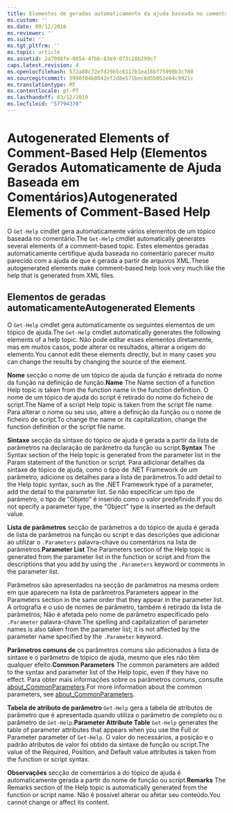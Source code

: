 ```yaml
---
title: Elementos de geradas automaticamente da ajuda baseada no comentário | Documentos da Microsoft
ms.custom: ''
ms.date: 09/12/2016
ms.reviewer: ''
ms.suite: ''
ms.tgt_pltfrm: ''
ms.topic: article
ms.assetid: 2a7098fe-0854-4fbb-83e9-073c20b299c7
caps.latest.revision: 4
ms.openlocfilehash: 572a80c72efd29b5c6117b1ea16bf75998b3c700
ms.sourcegitcommit: 5990f04b8042ef2d8e571bec6d5b051e64c9921c
ms.translationtype: MT
ms.contentlocale: pt-PT
ms.lasthandoff: 03/12/2019
ms.locfileid: "57794370"
---
```

# <a name="autogenerated-elements-of-comment-based-help"></a><span data-ttu-id="c11db-102">Autogenerated Elements of Comment-Based Help (Elementos Gerados Automaticamente de Ajuda Baseada em Comentários)</span><span class="sxs-lookup"><span data-stu-id="c11db-102">Autogenerated Elements of Comment-Based Help</span></span>

<span data-ttu-id="c11db-103">O `Get-Help` cmdlet gera automaticamente vários elementos de um tópico baseada no comentário.</span><span class="sxs-lookup"><span data-stu-id="c11db-103">The `Get-Help` cmdlet automatically generates several elements of a comment-based topic.</span></span> <span data-ttu-id="c11db-104">Estes elementos geradas automaticamente certifique ajuda baseada no comentário parecer muito parecido com a ajuda de que é gerada a partir de arquivos XML.</span><span class="sxs-lookup"><span data-stu-id="c11db-104">These autogenerated elements make comment-based help look very much like the help that is generated from XML files.</span></span>

## <a name="autogenerated-elements"></a><span data-ttu-id="c11db-105">Elementos de geradas automaticamente</span><span class="sxs-lookup"><span data-stu-id="c11db-105">Autogenerated Elements</span></span>

<span data-ttu-id="c11db-106">O `Get-Help` cmdlet gera automaticamente os seguintes elementos de um tópico de ajuda.</span><span class="sxs-lookup"><span data-stu-id="c11db-106">The `Get-Help` cmdlet automatically generates the following elements of a help topic.</span></span> <span data-ttu-id="c11db-107">Não pode editar esses elementos diretamente, mas em muitos casos, pode alterar os resultados, alterar a origem do elemento.</span><span class="sxs-lookup"><span data-stu-id="c11db-107">You cannot edit these elements directly, but in many cases you can change the results by changing the source of the element.</span></span>

<span data-ttu-id="c11db-108">**Nome** secção o nome de um tópico de ajuda da função é retirada do nome da função na definição de função.</span><span class="sxs-lookup"><span data-stu-id="c11db-108">**Name** The Name section of a function Help topic is taken from the function name in the function definition.</span></span> <span data-ttu-id="c11db-109">O nome de um tópico de ajuda do script é retirado do nome do ficheiro de script.</span><span class="sxs-lookup"><span data-stu-id="c11db-109">The Name of a script Help topic is taken from the script file name.</span></span> <span data-ttu-id="c11db-110">Para alterar o nome ou seu uso, altere a definição da função ou o nome de ficheiro de script.</span><span class="sxs-lookup"><span data-stu-id="c11db-110">To change the name or its capitalization, change the function definition or the script file name.</span></span>

<span data-ttu-id="c11db-111">**Sintaxe** secção da sintaxe do tópico de ajuda é gerada a partir da lista de parâmetros na declaração de parâmetro da função ou script.</span><span class="sxs-lookup"><span data-stu-id="c11db-111">**Syntax** The Syntax section of the Help topic is generated from the parameter list in the Param statement of the function or script.</span></span> <span data-ttu-id="c11db-112">Para adicionar detalhes da sintaxe de tópico de ajuda, como o tipo de .NET Framework de um parâmetro, adicione os detalhes para a lista de parâmetros.</span><span class="sxs-lookup"><span data-stu-id="c11db-112">To add detail to the Help topic syntax, such as the .NET Framework type of a parameter, add the detail to the parameter list.</span></span> <span data-ttu-id="c11db-113">Se não especificar um tipo de parâmetro, o tipo de "Objeto" é inserido como o valor predefinido.</span><span class="sxs-lookup"><span data-stu-id="c11db-113">If you do not specify a parameter type, the "Object" type is inserted as the default value.</span></span>

<span data-ttu-id="c11db-114">**Lista de parâmetros** secção de parâmetros a do tópico de ajuda é gerada de lista de parâmetros na função ou script e das descrições que adicionar ao utilizar o `.Parameters` palavra-chave ou comentários na lista de parâmetros.</span><span class="sxs-lookup"><span data-stu-id="c11db-114">**Parameter List** The Parameters section of the Help topic is generated from the parameter list in the function or script and from the descriptions that you add by using the `.Parameters` keyword or comments in the parameter list.</span></span>

<span data-ttu-id="c11db-115">Parâmetros são apresentados na secção de parâmetros na mesma ordem em que aparecem na lista de parâmetros.</span><span class="sxs-lookup"><span data-stu-id="c11db-115">Parameters appear in the Parameters section in the same order that they appear in the parameter list.</span></span> <span data-ttu-id="c11db-116">A ortografia e o uso de nomes de parâmetro, também é retirado da lista de parâmetros; Não é afetada pelo nome de parâmetro especificado pelo `.Parameter` palavra-chave.</span><span class="sxs-lookup"><span data-stu-id="c11db-116">The spelling and capitalization of parameter names is also taken from the parameter list; it is not affected by the parameter name specified by the `.Parameter` keyword.</span></span>

<span data-ttu-id="c11db-117">**Parâmetros comuns de** os parâmetros comuns são adicionados à lista de sintaxe e o parâmetro de tópico de ajuda, mesmo que eles não têm qualquer efeito.</span><span class="sxs-lookup"><span data-stu-id="c11db-117">**Common Parameters** The common parameters are added to the syntax and parameter list of the Help topic, even if they have no effect.</span></span> <span data-ttu-id="c11db-118">Para obter mais informações sobre os parâmetros comuns, consulte [about_CommonParameters](/powershell/module/microsoft.powershell.core/about/about_commonparameters).</span><span class="sxs-lookup"><span data-stu-id="c11db-118">For more information about the common parameters, see [about_CommonParameters](/powershell/module/microsoft.powershell.core/about/about_commonparameters).</span></span>

<span data-ttu-id="c11db-119">**Tabela de atributo de parâmetro** 
 `Get-Help` gera a tabela de atributos de parâmetro que é apresentada quando utiliza o parâmetro de completo ou o parâmetro de `Get-Help`.</span><span class="sxs-lookup"><span data-stu-id="c11db-119">**Parameter Attribute Table**
`Get-Help` generates the table of parameter attributes that appears when you use the Full or Parameter parameter of `Get-Help`.</span></span> <span data-ttu-id="c11db-120">O valor do necessários, a posição e o padrão atributos de valor foi obtido da sintaxe de função ou script.</span><span class="sxs-lookup"><span data-stu-id="c11db-120">The value of the Required, Position, and Default value attributes is taken from the function or script syntax.</span></span>

<span data-ttu-id="c11db-121">**Observações** secção de comentários a do tópico de ajuda é automaticamente gerada a partir do nome de função ou script.</span><span class="sxs-lookup"><span data-stu-id="c11db-121">**Remarks** The Remarks section of the Help topic is automatically generated from the function or script name.</span></span> <span data-ttu-id="c11db-122">Não é possível alterar ou afetar seu conteúdo.</span><span class="sxs-lookup"><span data-stu-id="c11db-122">You cannot change or affect its content.</span></span>
